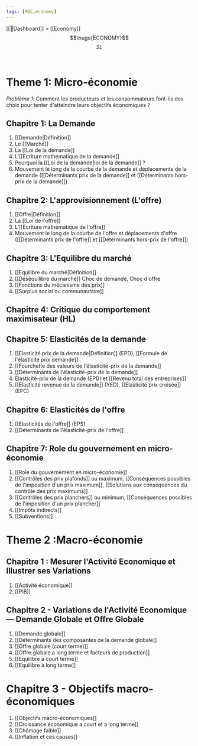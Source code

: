 ```yaml
---
tags: [MOC,economy]
---
```

[[📝Dashboard]] > [[Economy]]
<br/>
$$\huge{ECONOMY}$$
$$
SL
$$



<br/>

# Theme 1: Micro-économie
*Problème 1*: Comment les producteurs et les consommateurs font-ils des choix pour tenter d'atteindre leurs objectifs économiques ?

## Chapitre 1: La Demande
1. [[Demande|Définition]]
2. Le [[Marché]]
3. La [[Loi de la demande]]
4. L'[[Ecriture mathématique de la demande]]
5. Pourquoi la [[Loi de la demande|loi de la demande]] ?
6. Mouvement le long de la courbe de la demande et déplacements de la demande ([[Déterminants prix de la demande]] et [[Déterminants hors-prix de la demande]])

## Chapitre 2: L'approvisionnement (L'offre)
1. [[Offre|Définition]]
2. La [[Loi de l'offre]]
3. L'[[Ecriture mathématique de l'offre]]
4. Mouvement le long de la courbe de l'offre et déplacements d'offre ([[Déterminants prix de l'offre]] et [[Déterminants hors-prix de l'offre]])

## Chapitre 3: L'Equilibre du marché
1. [[Equilibre du marché|Définition]]
2. [[Déséquilibre du marché]] Choc de demande, Choc d'offre
3. [[Fonctions du mécanisme des prix]]
4. [[Surplus social ou communautaire]]

## Chapitre 4: Critique du comportement maximisateur (HL)

## Chapitre 5: Elasticités de la demande
1. [[Elasticité prix de la demande|Définition]] (EPD), [[Formule de l'élasticité prix demande]]
2. [[Fourchette des valeurs de l'élasticité-prix de la demande]]
3. [[Déterminants de l'élasticité-prix de la demande]]
4. Élasticité-prix de la demande (EPD) et [[Revenu total des entreprises]]
5. [[Elasticité revenue de la demande]] (YED), [[Elasticité prix croisée]] (EPC)

## Chapitre 6: Elasticités de l'offre
1. [[Elasticités de l'offre]] (EPS)
2. [[Déterminants de l'élasticité-prix de l'offre]]

## Chapitre 7: Role du gouvernement en micro-économie
1. [[Role du gouvernement en micro-économie]]
2. [[Contrôles des prix plafonds]] ou maximum, [[Conséquences possibles de l'imposition d'un prix maximum]], [[Solutions aux conséquences du contrôle des prix maximums]]
3. [[Contrôles des prix planchers]] ou minimum, [[Conséquences possibles de l'imposition d'un prix plancher]]
4. [[Impôts indirects]]
5. [[Subventions]]

# Theme 2 :Macro-économie


## Chapitre 1 : Mesurer l'Activité Economique et Illustrer ses Variations

1.  [[Activité économique]]
2.  [[PIB]]

## Chapitre 2 - Variations de l'Activité Economique — Demande Globale et Offre Globale

1.  [[Demande globale]]
2.  [[Déterminants des composantes de la demande globale]]
3. [[Offre globale (court terme)]]
4. [[Offre globale a long terme et facteurs de production]]
5. [[Equilibre à court terme]]
6. [[Equilibre à long terme]]
# Chapitre 3 - Objectifs macro-économiques

1. [[Objectifs macro-économiques]]
2. [[Croissance économique a court et a long terme]]
3. [[Chômage faible]]
4. [[Inflation et ces causes]]




